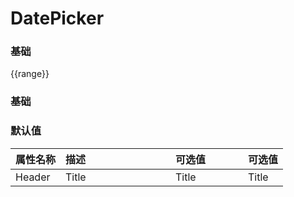# DatePicker

<!-- start -->

### 基础

<div class="code">
  <p>{{range}}</p>
  <m-switch :checked.sync="range"></m-switch>
  <p></p>
  <m-row :gutter="12">
    <m-col :span="8">
      <m-date-picker :mutiple="true" placeholder="请选择日期" type="date"></m-date-picker>
    </m-col>
    <m-col :span="16">
      <m-date-picker :range="true" placeholder="请选择日期" type="date"></m-date-picker>
    </m-col>
    <m-col :span="8">
      <m-date-picker :range="range" v-model="date1" placeholder="请选择日期" type="date"></m-date-picker>
    </m-col>
    <m-col :span="16">
      <m-date-picker :range="true" v-model="date11" placeholder="请选择日期" type="date"></m-date-picker>
    </m-col>
    <m-col :span="8">
      <m-date-picker :range="range" placeholder="请选择日期时间" type="datetime"></m-date-picker>
    </m-col>
    <m-col :span="16">
      <m-date-picker :range="true" placeholder="请选择日期" type="datetime"></m-date-picker>
    </m-col>
    <m-col :span="8">
      <m-date-picker :range="range" v-model="date2" placeholder="请选择日期时间" type="datetime"></m-date-picker>
    </m-col>
    <m-col :span="16">
      <m-date-picker :range="true" v-model="date21" placeholder="请选择日期" type="datetime"></m-date-picker>
    </m-col>
    <m-col :span="8">
      <m-date-picker :mutiple="true" :range="range" placeholder="请选择年份" type="year"></m-date-picker>
    </m-col>
    <m-col :span="16">
      <m-date-picker :range="true" placeholder="请选择日期" type="year"></m-date-picker>
    </m-col>
    <m-col :span="8">
      <m-date-picker :range="range" v-model="date3" placeholder="请选择年份" type="year"></m-date-picker>
    </m-col>
    <m-col :span="16">
      <m-date-picker :range="true" v-model="date31" placeholder="请选择日期" type="year"></m-date-picker>
    </m-col>
    <m-col :span="8">
      <m-date-picker :mutiple="true" :range="range" placeholder="请选择月份" type="month"></m-date-picker>
    </m-col>
    <m-col :span="16">
      <m-date-picker :range="true" placeholder="请选择日期" type="month"></m-date-picker>
    </m-col>
    <m-col :span="8">
      <m-date-picker :range="range" v-model="date4" placeholder="请选择月份" type="month"></m-date-picker>
    </m-col>
    <m-col :span="16">
      <m-date-picker :range="true" v-model="date41" placeholder="请选择日期" type="month"></m-date-picker>
    </m-col>
    <m-col :span="24">
      <m-date-picker :range="range" placeholder="请选择星期" type="week"></m-date-picker>
    </m-col>
    <m-col :span="24">
      <m-date-picker :range="range" v-model="date5" placeholder="请选择星期" type="week"></m-date-picker>
    </m-col>
    <m-col :span="8">
      <m-date-picker :range="range" placeholder="请选择时间" type="time"></m-date-picker>
    </m-col>
    <m-col :span="16">
      <m-date-picker :range="true" placeholder="请选择日期" type="time"></m-date-picker>
    </m-col>
    <m-col :span="8">
      <m-date-picker :range="range" v-model="date6" placeholder="请选择时间" type="time"></m-date-picker>
    </m-col>
    <m-col :span="16">
      <m-date-picker :range="true" v-model="date61" placeholder="请选择日期" type="time"></m-date-picker>
    </m-col>
    <m-col :span="8">
      <m-date-picker :range="range" placeholder="请选择季度" type="quart"></m-date-picker>
    </m-col>
    <m-col :span="24">
      <m-date-picker :range="range" v-model="date7" placeholder="请选择季度" type="quart"></m-date-picker>
    </m-col>
  </m-row>
</div>

<!-- end -->

<!-- start -->

### 基础

<div class="code">
</div>

<!-- end -->


<!-- start -->

### 默认值

|属性名称|描述<div style="width:160px;"></div>|可选值<div style="width:100px;"></div>|可选值<div style="width:40px;"></div>|
|:----|:---------|:-----|:----|
|Header|Title|Title|Title|

<!-- end -->

<script>
  var previews = document.querySelectorAll('.code')
  for (var i = 0; i < previews.length; i++) {
    new Vue({
      el: previews[i],
      data: function () {
        return {
          date1: '2021/6/5',
          date11: ['2021/6/5', '2021/6/24'],
          date2: '2021/7/5 12:00:00',
          date21: ['2021/7/5 12:00:00', '2021/7/16 12:00:00'],
          date3: '2020',
          date31: ['2020', '2056'],
          date4: '2020/4',
          date41: ['2020/4', '2023/12'],
          date5: '2021/32',
          date51: ['2021/32', '2021/44'],
          date6: '08:59:00',
          date61: ['08:59:00', '12:00:00'],
          date7: '2020/1',
          range: false
        }
      }
    })
  }
</script>